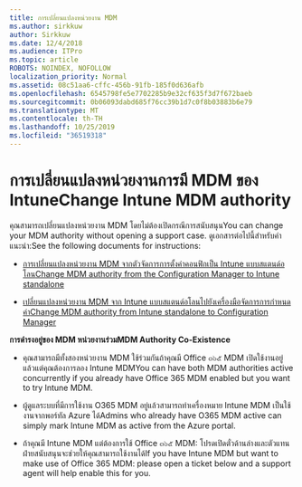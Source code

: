 ```yaml
---
title: การเปลี่ยนแปลงหน่วยงาน MDM
ms.author: sirkkuw
author: Sirkkuw
ms.date: 12/4/2018
ms.audience: ITPro
ms.topic: article
ROBOTS: NOINDEX, NOFOLLOW
localization_priority: Normal
ms.assetid: 08c51aa6-cffc-456b-91fb-185f0d636afb
ms.openlocfilehash: 6545798fe5e7702285b9e32cf635f3d7f672baeb
ms.sourcegitcommit: 0b06093dabd685f76cc39b1d7c0f8b03883b6e79
ms.translationtype: MT
ms.contentlocale: th-TH
ms.lasthandoff: 10/25/2019
ms.locfileid: "36519318"
---
```

# <a name="change-intune-mdm-authority"></a><span data-ttu-id="cf296-102">การเปลี่ยนแปลงหน่วยงานการมี MDM ของ Intune</span><span class="sxs-lookup"><span data-stu-id="cf296-102">Change Intune MDM authority</span></span>

<span data-ttu-id="cf296-103">คุณสามารถเปลี่ยนแปลงหน่วยงาน MDM โดยไม่ต้องเปิดกรณีการสนับสนุน</span><span class="sxs-lookup"><span data-stu-id="cf296-103">You can change your MDM authority without opening a support case.</span></span> <span data-ttu-id="cf296-104">ดูเอกสารต่อไปนี้สำหรับคำแนะนำ:</span><span class="sxs-lookup"><span data-stu-id="cf296-104">See the following documents for instructions:</span></span>
  
- [<span data-ttu-id="cf296-105">การเปลี่ยนแปลงหน่วยงาน MDM จากตัวจัดการการตั้งค่าคอนฟิกเป็น Intune แบบสแตนด์อโลน</span><span class="sxs-lookup"><span data-stu-id="cf296-105">Change MDM authority from the Configuration Manager to Intune standalone</span></span>](https://docs.microsoft.com/sccm/mdm/deploy-use/migrate-change-mdm-authority)
    
- [<span data-ttu-id="cf296-106">เปลี่ยนแปลงหน่วยงาน MDM จาก Intune แบบสแตนด์อโลนไปยังเครื่องมือจัดการการกำหนดค่า</span><span class="sxs-lookup"><span data-stu-id="cf296-106">Change MDM authority from Intune standalone to Configuration Manager</span></span>](https://docs.microsoft.com/sccm/mdm/deploy-use/change-mdm-authority)
    
 <span data-ttu-id="cf296-107">**การดำรงอยู่ของ MDM หน่วยงานร่วม**</span><span class="sxs-lookup"><span data-stu-id="cf296-107">**MDM Authority Co-Existence**</span></span>
  
- <span data-ttu-id="cf296-108">คุณสามารถมีทั้งสองหน่วยงาน MDM ใช้ร่วมกันถ้าคุณมี Office ๓๖๕ MDM เปิดใช้งานอยู่แล้วแต่คุณต้องการลอง Intune MDM</span><span class="sxs-lookup"><span data-stu-id="cf296-108">You can have both MDM authorities active concurrently if you already have Office 365 MDM enabled but you want to try Intune MDM.</span></span>
    
- <span data-ttu-id="cf296-109">ผู้ดูแลระบบที่มีการใช้งาน O365 MDM อยู่แล้วสามารถทำเครื่องหมาย Intune MDM เป็นใช้งานจากพอร์ทัล Azure ได้</span><span class="sxs-lookup"><span data-stu-id="cf296-109">Admins who already have O365 MDM active can simply mark Intune MDM as active from the Azure portal.</span></span>
    
- <span data-ttu-id="cf296-110">ถ้าคุณมี Intune MDM แต่ต้องการใช้ Office ๓๖๕ MDM: โปรดเปิดตั๋วด้านล่างและตัวแทนฝ่ายสนับสนุนจะช่วยให้คุณสามารถใช้งานได้</span><span class="sxs-lookup"><span data-stu-id="cf296-110">If you have Intune MDM but want to make use of Office 365 MDM: please open a ticket below and a support agent will help enable this for you.</span></span>
    

